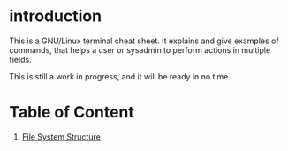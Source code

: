 # introduction
This is a GNU/Linux terminal cheat sheet. It explains and give examples of commands, that helps a user or sysadmin to perform actions in multiple fields.

This is still a work in progress, and it will be ready in no time.

# Table of Content
1. [File System Structure](01.filesystem.structure.md)